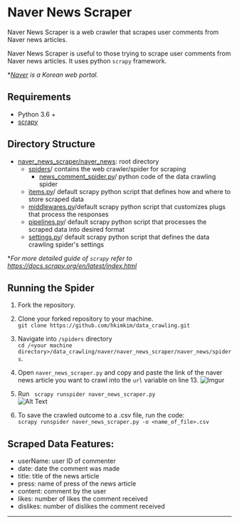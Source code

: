 # Naver News Scraper

Naver News Scraper is a web crawler that scrapes user comments from Naver news articles.

Naver News Scraper is useful to those trying to scrape user comments from Naver news articles. It uses python `scrapy` framework.

**[Naver](www.naver.com) is a Korean web portal.*

## Requirements

* Python 3.6 +
* [scrapy](https://scrapy.org/)


## Directory Structure
* [naver_news_scraper/naver_news](https://github.com/hkimkim/data_crawling/tree/master/naver/naver_news_scraper/naver_news):  root directory
  * [spiders](https://github.com/hkimkim/data_crawling/tree/master/naver/naver_news_scraper/naver_news/spiders)/ contains the web crawler/spider for scraping
    * [news_comment_spider.py](https://github.com/hkimkim/data_crawling/blob/master/naver/naver_news_scraper/naver_news/spiders/news_comment_spider.py)/ python code of the data crawling spider
  * [items.py](https://github.com/hkimkim/data_crawling/blob/master/naver/naver_news_scraper/naver_news/items.py)/ default scrapy python script that defines how and where to store scraped data
  * [middlewares.py](https://github.com/hkimkim/data_crawling/blob/master/naver/naver_news_scraper/naver_news/middlewares.py)/default scrapy python script that customizes plugs that process the responses
  * [pipelines.py](https://github.com/hkimkim/data_crawling/blob/master/naver/naver_news_scraper/naver_news/pipelines.py)/ default scrapy python script that processes the scraped data into desired format
  * [settings.py](https://github.com/hkimkim/data_crawling/blob/master/naver/naver_news_scraper/naver_news/settings.py)/ default scrapy python script that defines the data crawling spider's settings


**For more detailed guide of `scrapy` refer to https://docs.scrapy.org/en/latest/index.html*

## Running the Spider
1. Fork the repository.

2. Clone your forked repository to your machine.</br>
``` git clone https://github.com/hkimkim/data_crawling.git ```


3. Navigate into `/spiders` directory</br>
`cd /<your machine directory>/data_crawling/naver/naver_news_scraper/naver_news/spiders`.

4. Open `naver_news_scraper.py` and copy and paste the link of the naver news article you want to crawl into the `url` variable on line 13.
![Imgur](https://i.imgur.com/llM8NvZ.png?1)


5. Run <code> scrapy runspider naver_news_scraper.py </code> </br>
![Alt Text](https://media.giphy.com/media/U3VVbR1DMej8GZXJl8/giphy.gif)

6. To save the crawled outcome to a .csv file, run the code:</br> `scrapy runspider naver_news_scraper.py -o <name_of_file>.csv`

## Scraped Data Features:
-   userName: user ID of commenter
-   date: date the comment was made
-   title: title of the news article
-   press: name of press of the news article
-   content: comment by the user
-   likes: number of likes the comment received
-   dislikes: number of dislikes the comment received

***
